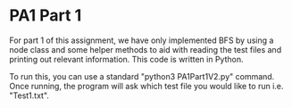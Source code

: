 # PA1 Part 1

For part 1 of this assignment, we have only implemented BFS by using a node class and some helper methods to aid with reading the test files and printing out relevant information. This code is written in Python.

To run this, you can use a standard "python3 PA1Part1V2.py" command. Once running, the program will ask which test file you would like to run i.e. "Test1.txt".
